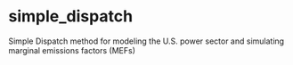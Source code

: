 # simple_dispatch
Simple Dispatch method for modeling the U.S. power sector and simulating marginal emissions factors (MEFs)
